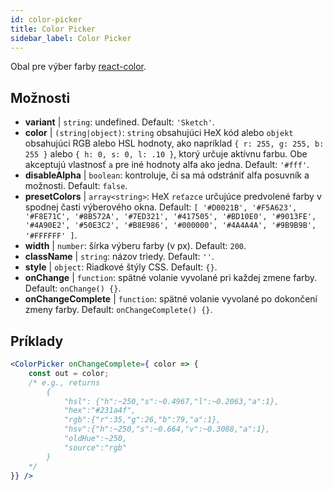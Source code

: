 ```yaml
---
id: color-picker
title: Color Picker
sidebar_label: Color Picker
---
```


Obal pre výber farby [react-color](https://casesandberg.github.io/react-color/).

## Možnosti

* __variant__ | `string`: undefined. Default: `'Sketch'`.
* __color__ | `(string|object)`: `string` obsahujúci HeX kód alebo `objekt` obsahujúci RGB alebo HSL hodnoty, ako napríklad `{ r: 255, g: 255, b: 255 }` alebo `{ h: 0, s: 0, l: .10 }`, ktorý určuje aktívnu farbu. Obe akceptujú vlastnosť `a` pre iné hodnoty alfa ako jedna. Default: `'#fff'`.
* __disableAlpha__ | `boolean`: kontroluje, či sa má odstrániť alfa posuvník a možnosti. Default: `false`.
* __presetColors__ | `array<string>`: HeX `reťazce` určujúce predvolené farby v spodnej časti výberového okna. Default: `[
  '#D0021B',
  '#F5A623',
  '#F8E71C',
  '#8B572A',
  '#7ED321',
  '#417505',
  '#BD10E0',
  '#9013FE',
  '#4A90E2',
  '#50E3C2',
  '#B8E986',
  '#000000',
  '#4A4A4A',
  '#9B9B9B',
  '#FFFFFF'
]`.
* __width__ | `number`: šírka výberu farby (v px). Default: `200`.
* __className__ | `string`: názov triedy. Default: `''`.
* __style__ | `object`: Riadkové štýly CSS. Default: `{}`.
* __onChange__ | `function`: spätné volanie vyvolané pri každej zmene farby. Default: `onChange() {}`.
* __onChangeComplete__ | `function`: spätné volanie vyvolané po dokončení zmeny farby. Default: `onChangeComplete() {}`.


## Príklady

```jsx live
<ColorPicker onChangeComplete={ color => {
    const out = color;
    /* e.g., returns 
        {
            "hsl": {"h":~250,"s":~0.4967,"l":~0.2063,"a":1},
            "hex":"#231a4f",
            "rgb":{"r":35,"g":26,"b":79,"a":1},
            "hsv":{"h":~250,"s":~0.664,"v":~0.3088,"a":1},
            "oldHue":~250,
            "source":"rgb"
        }
    */
}} />
```

